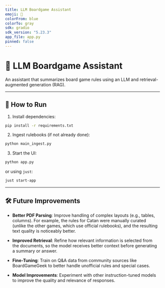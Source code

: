 ```yaml
---
title: LLM Boardgame Assistant
emoji: 🎲
colorFrom: blue
colorTo: gray
sdk: gradio
sdk_version: "5.23.3"
app_file: app.py
pinned: false
---
```


# 🧠 LLM Boardgame Assistant

An assistant that summarizes board game rules using an LLM and retrieval-augmented generation (RAG).


---

## 🚀 How to Run

1. Install dependencies:

```bash
pip install -r requirements.txt
```

2. Ingest rulebooks (if not already done):
```bash
python main_ingest.py
```

3. Start the UI:
```bash
python app.py
```
or using `just`:
```bash
just start-app
```
---

## 🛠️ Future Improvements

- **Better PDF Parsing**: Improve handling of complex layouts (e.g., tables, columns). For example, the rules for Catan were manually curated (unlike the other games, which use official rulebooks), and the resulting text quality is noticeably better.

- **Improved Retrieval**: Refine how relevant information is selected from the documents, so the model receives better context before generating a summary or answer.

- **Fine-Tuning**: Train on Q&A data from community sources like BoardGameGeek to better handle unofficial rules and special cases.

- **Model Improvements**: Experiment with other instruction-tuned models to improve the quality and relevance of responses.

